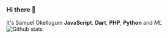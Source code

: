 ### Hi there 👋

<!--
**samuelokellogum/samuelokellogum** is a ✨ _special_ ✨ repository because its `README.md` (this file) appears on your GitHub profile.

Here are some ideas to get you started:

- 🔭 I’m currently working on ...
- 🌱 I’m currently learning ...
- 👯 I’m looking to collaborate on ...
- 🤔 I’m looking for help with ...
- 💬 Ask me about ...
- 📫 How to reach me: ...
- 😄 Pronouns: ...
- ⚡ Fun fact: ...
-->
It's Samuel Okellogum **JavaScript**, **Dart**, **PHP**, **Python** and *ML* 
![Github stats](https://github-readme-stats.vercel.app/api?username=samuelokellogum)

